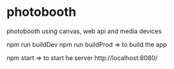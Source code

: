 # photobooth
photobooth using canvas, web api and media devices

npm run buildDev
npm run buildProd
=> to build the app

npm start
=> to start he server
http://localhost:8080/
